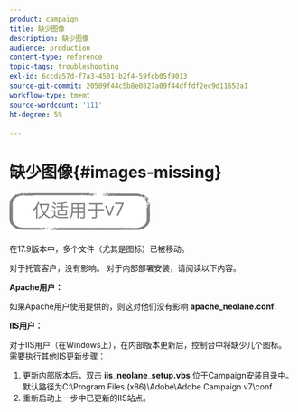 ```yaml
---
product: campaign
title: 缺少图像
description: 缺少图像
audience: production
content-type: reference
topic-tags: troubleshooting
exl-id: 6ccda57d-f7a3-4501-b2f4-59fcb05f9013
source-git-commit: 20509f44c5b8e0827a09f44dffdf2ec9d11652a1
workflow-type: tm+mt
source-wordcount: '111'
ht-degree: 5%

---
```


# 缺少图像{#images-missing}

![](../../assets/v7-only.svg)

在17.9版本中，多个文件（尤其是图标）已被移动。

对于托管客户，没有影响。 对于内部部署安装，请阅读以下内容。

**Apache用户：**

如果Apache用户使用提供的，则这对他们没有影响 **apache_neolane.conf**.

**IIS用户：**

对于IIS用户（在Windows上），在内部版本更新后，控制台中将缺少几个图标。 需要执行其他IIS更新步骤：

1. 更新内部版本后，双击 **iis_neolane_setup.vbs** 位于Campaign安装目录中。 默认路径为C:\Program Files (x86)\Adobe\Adobe Campaign v7\conf
1. 重新启动上一步中已更新的IIS站点。
